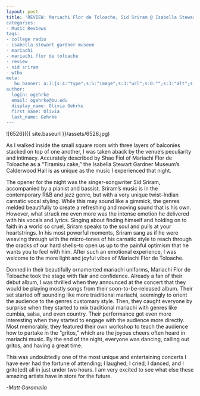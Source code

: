 ```yaml
---
layout: post
title: 'REVIEW: Mariachi Flor de Toloache, Sid Sriram @ Isabella Stewart Gardner Museum
categories:
- Music Reviews
tags:
- college radio
- isabella stewart gardner museum
- mariachi
- mariachi flor de toloache
- review
- sid sriram
- wtbu
meta:
  _bu_banner: a:7:{s:4:"type";s:5:"image";s:3:"url";s:0:"";s:3:"alt";s:0:"";s:7:"post_id";s:0:"";s:4:"html";s:0:"";s:8:"position";s:12:"contentWidth";s:7:"caption";s:0:"";}
author:
  login: ogehrke
  email: ogehrke@bu.edu
  display_name: Olivia Gehrke
  first_name: Olivia
  last_name: Gehrke
---
```

![6526]({{ site.baseurl }}/assets/6526.jpg)

As I walked inside the small square room with three layers of balconies stacked on top of one another, I was taken aback by the venue’s peculiarity and intimacy. Accurately described by Shae Fiol of Mariachi Flor de Toloache as a “Tiramisu cake,” the Isabella Stewart Gardner Museum’s Calderwood Hall is as unique as the music I experienced that night.

The opener for the night was the singer-songwriter Sid Sriram, accompanied by a pianist and bassist. Sriram’s music is in the contemporary R&B and jazz genre, but with a very unique twist–Indian carnatic vocal styling. While this may sound like a gimmick, the genres melded beautifully to create a refreshing and moving sound that is his own. However, what struck me even more was the intense emotion he delivered with his vocals and lyrics. Singing about finding himself and holding on to faith in a world so cruel, Sriram speaks to the soul and pulls at your heartstrings. In his most powerful moments, Sriram sang as if he were weaving through with the micro-tones of his carnatic style to reach through the cracks of our hard shells–to open us up to the painful optimism that he wants you to feel with him. After such an emotional experience, I was welcome to the more light and joyful vibes of Mariachi Flor de Toloache.

Donned in their beautifully ornamented mariachi uniforms, Mariachi Flor de Toloache took the stage with flair and confidence. Already a fan of their debut album, I was thrilled when they announced at the concert that they would be playing mostly songs from their soon-to-be-released album. Their set started off sounding like more traditional mariachi, seemingly to orient the audience to the genres customary style. Then, they caught everyone by surprise when they started to mix traditional mariachi with genres like cumbia, salsa, and even country. Their performance got even more interesting when they started to engage with the audience more directly. Most memorably, they featured their own workshop to teach the audience how to partake in the “gritos,” which are the joyous cheers often heard in mariachi music. By the end of the night, everyone was dancing, calling out gritos, and having a great time.

This was undoubtedly one of the most unique and entertaining concerts I have ever had the fortune of attending; I laughed, I cried, I danced, and I grito(ed) all in just under two hours. I am very excited to see what else these amazing artists have in store for the future.

_\-Matt Garamella_